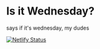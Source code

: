 # Is it Wednesday?

says if it's wednesday, my dudes

[![Netlify Status](https://api.netlify.com/api/v1/badges/0d027314-1897-4a1b-9f42-306248624804/deploy-status)](https://app.netlify.com/sites/zen-hermann-a1be87/deploys)
